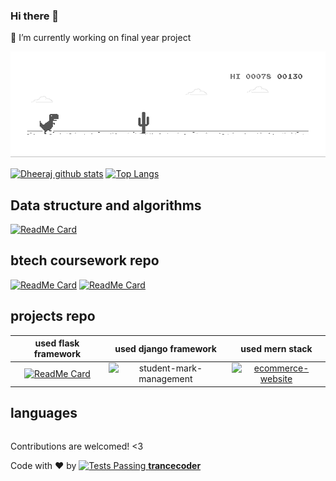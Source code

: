 ### Hi there 👋
🔭 I’m currently working on final year project
<!--
**dheerajpoonia29/dheerajpoonia29** is a ✨ _special_ ✨ repository because its `README.md` (this file) appears on your GitHub profile.

Here are some ideas to get you started:

- 🔭 I’m currently working on ...
- 🌱 I’m currently learning ...
- 👯 I’m looking to collaborate on ...
- 🤔 I’m looking for help with ...
- 💬 Ask me about ...
- 📫 How to reach me: ...
- 😄 Pronouns: ...
- ⚡ Fun fact: ...
-->

![Dino](https://raw.githubusercontent.com/praveenscience/praveenscience/master/dino.gif)

[![Dheeraj github stats](https://github-readme-stats.vercel.app/api?username=dheerajpoonia29&show_icons=true&line_height=21&theme=tokyonight&contribs,prs)](https://soundcloud.com/dheerajpoonia29)
[![Top Langs](https://github-readme-stats.vercel.app/api/top-langs/?username=dheerajpoonia29&show_icons=true&layout=compact&theme=dracula&hide=html,Jupyter-Notebook)](https://soundcloud.com/dheerajpoonia29)

## Data structure and algorithms
[![ReadMe Card](https://github-readme-stats.vercel.app/api/pin/?username=anuraghazra&repo=github-readme-stats)](https://github.com/anuraghazra/github-readme-stats)

## btech coursework repo
[![ReadMe Card](https://github-readme-stats.vercel.app/api/pin/?username=anuraghazra&repo=github-readme-stats)](https://github.com/anuraghazra/github-readme-stats)
[![ReadMe Card](https://github-readme-stats.vercel.app/api/pin/?username=dheerajpoonia29&repo=bookReview-projectPythonFlask)](https://github.com/anuraghazra/github-readme-stats)

## projects repo
|      used flask framework     |   used django framework    |    used mern stack    |
:-------------------------:|:-------------------------:|:-------------------------:
[![ReadMe Card](https://github-readme-stats.vercel.app/api/pin/?username=dheerajpoonia29&repo=bookReview-projectPythonFlask)](https://github.com/anuraghazra/github-readme-stats) | ![student-mark-management](https://github-readme-stats.vercel.app/api/pin/?username=dheerajpoonia29&repo=studentsMarksManagement-projectPythonDjango) | [![ecommerce-website](https://github-readme-stats.vercel.app/api/pin/?username=dheerajpoonia29&repo=mernStack-bootcampLco)](https://github.com/anuraghazra/github-readme-stats)

## languages 
|            |            |
:-------------------------:|:-------------------------:


Contributions are welcomed! <3

Code with ❤️ by <a href="https://soundcloud.com/dheerajpoonia29" target="_blank"><img alt="Tests Passing" src="https://image.flaticon.com/icons/svg/179/179339.svg" height=25 weight=25/> **trancecoder** </a>
